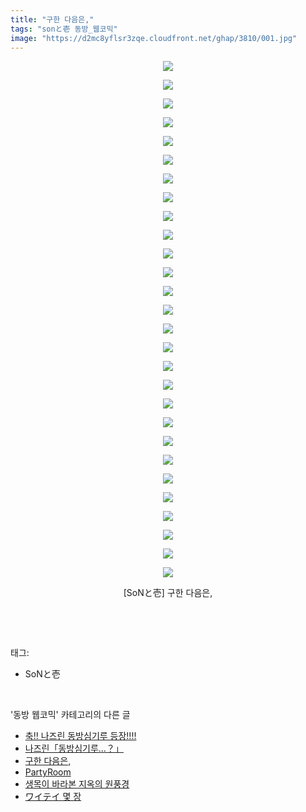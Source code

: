 ```yaml
---
title: "구한 다음은,"
tags: "sonと壱 동방_웹코믹"
image: "https://d2mc8yflsr3zqe.cloudfront.net/ghap/3810/001.jpg"
---
```

<div class="article">
<p style="text-align: center; clear: none; float: none;"><img src="{{ site.imgserver2 }}/ghap/3810/001.jpg"/></p>
<p style="text-align: center; clear: none; float: none;"><img src="{{ site.imgserver2 }}/ghap/3810/002.jpg"/></p>
<p style="text-align: center; clear: none; float: none;"><img src="{{ site.imgserver2 }}/ghap/3810/003.jpg"/></p>
<p style="text-align: center; clear: none; float: none;"><img src="{{ site.imgserver2 }}/ghap/3810/004.jpg"/></p>
<p style="text-align: center; clear: none; float: none;"><img src="{{ site.imgserver2 }}/ghap/3810/005.jpg"/></p>
<p style="text-align: center; clear: none; float: none;"><img src="{{ site.imgserver2 }}/ghap/3810/006.jpg"/></p>
<p style="text-align: center; clear: none; float: none;"><img src="{{ site.imgserver2 }}/ghap/3810/007.jpg"/></p>
<p style="text-align: center; clear: none; float: none;"><img src="{{ site.imgserver2 }}/ghap/3810/008.jpg"/></p>
<p style="text-align: center; clear: none; float: none;"><img src="{{ site.imgserver2 }}/ghap/3810/009.jpg"/></p>
<p style="text-align: center; clear: none; float: none;"><img src="{{ site.imgserver2 }}/ghap/3810/010.jpg"/></p>
<p style="text-align: center; clear: none; float: none;"><img src="{{ site.imgserver2 }}/ghap/3810/011.jpg"/></p>
<p style="text-align: center; clear: none; float: none;"><img src="{{ site.imgserver2 }}/ghap/3810/012.jpg"/></p>
<p style="text-align: center; clear: none; float: none;"><img src="{{ site.imgserver2 }}/ghap/3810/013.jpg"/></p>
<p style="text-align: center; clear: none; float: none;"><img src="{{ site.imgserver2 }}/ghap/3810/014.jpg"/></p>
<p style="text-align: center; clear: none; float: none;"><img src="{{ site.imgserver2 }}/ghap/3810/015.jpg"/></p>
<p style="text-align: center; clear: none; float: none;"><img src="{{ site.imgserver2 }}/ghap/3810/016.jpg"/></p>
<p style="text-align: center; clear: none; float: none;"><img src="{{ site.imgserver2 }}/ghap/3810/017.jpg"/></p>
<p style="text-align: center; clear: none; float: none;"><img src="{{ site.imgserver2 }}/ghap/3810/018.jpg"/></p>
<p style="text-align: center; clear: none; float: none;"><img src="{{ site.imgserver2 }}/ghap/3810/019.jpg"/></p>
<p style="text-align: center; clear: none; float: none;"><img src="{{ site.imgserver2 }}/ghap/3810/020.jpg"/></p>
<p style="text-align: center; clear: none; float: none;"><img src="{{ site.imgserver2 }}/ghap/3810/021.jpg"/></p>
<p style="text-align: center; clear: none; float: none;"><img src="{{ site.imgserver2 }}/ghap/3810/022.jpg"/></p>
<p style="text-align: center; clear: none; float: none;"><img src="{{ site.imgserver2 }}/ghap/3810/023.jpg"/></p>
<p style="text-align: center; clear: none; float: none;"><img src="{{ site.imgserver2 }}/ghap/3810/024.jpg"/></p>
<p style="text-align: center; clear: none; float: none;"><img src="{{ site.imgserver2 }}/ghap/3810/025.jpg"/></p>
<p style="text-align: center; clear: none; float: none;"><img src="{{ site.imgserver2 }}/ghap/3810/026.jpg"/></p>
<p style="text-align: center; clear: none; float: none;"><img src="{{ site.imgserver2 }}/ghap/3810/027.jpg"/></p>
<p style="text-align: center; clear: none; float: none;"><img src="{{ site.imgserver2 }}/ghap/3810/028.jpg"/></p>
<p style="text-align: center; clear: none; float: none;">[SoNと壱] 구한 다음은,</p>
<p><br/></p>
</div><br/>
<div class="tagTrail">
<p>태그: </p>
<ul>
<li>SoNと壱</li>
</ul>
</div><br/>
<div class="another">
<p>'동방 웹코믹' 카테고리의 다른 글</p>
<ul>
<li><a href="/ghap_3831">축!! 나즈린 동방심기루 등장!!!!</a></li>
<li><a href="/ghap_3830">나즈린「동방심기루…？」</a></li>
<li><a href="/ghap_3810">구한 다음은,</a></li>
<li><a href="/ghap_3784">PartyRoom</a></li>
<li><a href="/ghap_3783">생목이 바라본 지옥의 원풍경</a></li>
<li><a href="/ghap_3780">ワイテイ 몇 장</a></li>
</ul>
</div><br/>
<div class="cb_module cb_fluid">
<div class="cb_wrt cb_profile">
</div><!-- commentList close -->
</div><br/>
